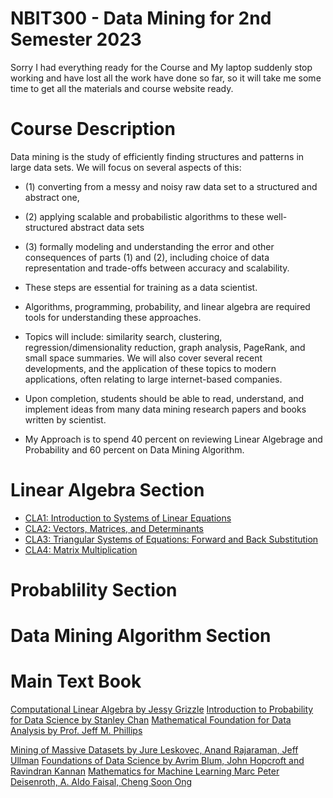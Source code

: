 # NBIT300 - Data Mining for 2nd Semester 2023
Sorry I had everything ready for the Course and My laptop suddenly stop working and have lost all the work have done so far, so it will take me some time to get all the materials and course website ready.


# Course Description
Data mining is the study of efficiently finding structures and patterns in large data sets. We will focus on several aspects of this: 
* (1) converting from a messy and noisy raw data set to a structured and abstract one, 
* (2) applying scalable and probabilistic algorithms to these well-structured abstract data sets
* (3) formally modeling and understanding the error and other consequences of parts (1) and (2), including choice of data representation and trade-offs between accuracy and scalability. 
* These steps are essential for training as a data scientist.

* Algorithms, programming, probability, and linear algebra are required tools for understanding these approaches.

* Topics will include: similarity search, clustering, regression/dimensionality reduction, graph analysis, PageRank, and small space summaries. We will also cover several recent developments, and the application of these topics to modern applications, often relating to large internet-based companies.

* Upon completion, students should be able to read, understand, and implement ideas from many data mining research papers and books written by scientist.

* My Approach is to spend 40 percent on reviewing Linear Algebrage and Probability and 60 percent on Data Mining Algorithm.

# Linear Algebra Section
* [CLA1: Introduction to Systems of Linear Equations](https://ugedugh-my.sharepoint.com/:b:/g/personal/poffei_st_ug_edu_gh/ERfPRnWon1ZMmoZ_WPNP8qgBQSfJOJuUxhT8H06YPl7qRw?e=DH0uZl)
* [CLA2: Vectors, Matrices, and Determinants](https://ugedugh-my.sharepoint.com/:b:/g/personal/poffei_st_ug_edu_gh/EXUd5oqLnHFHnd1yElTCONUBH9G1azJMjIGw0sTSGpse6Q?e=1KaTc3)
* [CLA3: Triangular Systems of Equations: Forward and Back Substitution](https://ugedugh-my.sharepoint.com/:b:/g/personal/poffei_st_ug_edu_gh/EQaZZg7BP-NDk6_Y2ZS0UsIBArmsRgpfrCTyJHbNNDjskA?e=iwH1aT)
* [CLA4: Matrix Multiplication](https://ugedugh-my.sharepoint.com/:b:/g/personal/poffei_st_ug_edu_gh/EUb5_gDvTHpDlK__MuwH3oEBWFM6UDT05l2IsxLGgSTBFQ?e=64s6rw)

# Probablility Section

# Data Mining Algorithm Section



# Main Text Book
[Computational Linear Algebra by Jessy Grizzle]()
[Introduction to Probability for Data Science by Stanley Chan]()
[Mathematical Foundation for Data Analysis by Prof. Jeff M. Phillips]()

[Mining of Massive Datasets by Jure Leskovec, Anand Rajaraman, Jeff Ullman]()
[Foundations of Data Science by Avrim Blum, John Hopcroft and Ravindran Kannan]()
[Mathematics for Machine Learning Marc Peter Deisenroth, A. Aldo Faisal, Cheng Soon Ong]()
